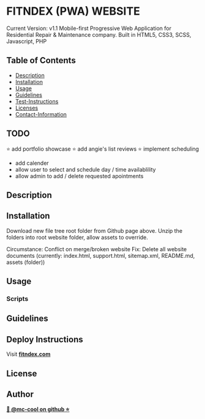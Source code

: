 # FITNDEX (PWA) WEBSITE
Current Version: v1.1
Mobile-first Progressive Web Application for Residential Repair & Maintenance company. 
Built in HTML5, CSS3, SCSS, Javascript, PHP

## Table of Contents

- [Description](#description)
- [Installation](#install)
- [Usage](#usage)
- [Guidelines](#guidelines)
- [Test-Instructions](#test)
- [Licenses](#license)
- [Contact-Information](#email)

## TODO
⭐ add portfolio showcase
⭐ add angie's list reviews
⭐ implement scheduling 
 - add calender
 - allow user to select and schedule day / time availablility
 - allow admin to add / delete requested apointments


## Description

## Installation
Download new file tree root folder from Github page above. Unzip the folders into root website folder, allow assets to override. 

Circumstance: Conflict on merge/broken website
Fix: Delete all website documents (currently: index.html, support.html, sitemap.xml, README.md, assets (folder))
## Usage

### Scripts

## Guidelines

## Deploy Instructions
Visit **[ fitndex.com ](https://fitndex.com)**

## License
## Author
**[🐉 @mc-cool on github ⭐](https://github.com/m-ccool)**


